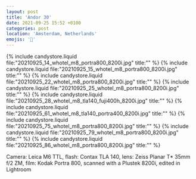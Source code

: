 ```yaml
---
layout: post
title: 'Andor 30'
date: 2021-09-25 15:52 +0100
categories: post
location: 'Amsterdam, Netherlands'
emojis: '🎂'
---
```


{% include candystore.liquid file:"20210925_14_whotel_m8_portra800_8200i.jpg" title:"" %}
{% include candystore.liquid file:"20210925_15_whotel_m8_portra800_8200i.jpg" title:"" %}
{% include candystore.liquid file:"20210925_22_whotel_m8_portra800_8200i.jpg" title:"" %}
{% include candystore.liquid file:"20210925_25_whotel_m8_portra800_8200i.jpg" title:"" %}
{% include candystore.liquid file:"20210925_28_whotel_m8_tla140_fuji400h_8200i.jpg" title:"" %}
{% include candystore.liquid file:"20210925_61_whotel_m8_tla140_portra400_8200i.jpg" title:"" %}
{% include candystore.liquid file:"20210925_75_whotel_m8_portra800_8200i.jpg" title:"" %}
{% include candystore.liquid file:"20210925_79_whotel_m8_portra800_8200i.jpg" title:"" %}
{% include candystore.liquid file:"20210925_86_whotel_m8_portra800_8200i.jpg" title:"" %}

Camera: Leica M6 TTL, flash: Contax TLA 140, lens: Zeiss Planar T\* 35mm f/2 ZM, film: Kodak Portra 800, scanned with a Plustek 8200i, edited in Lightroom
